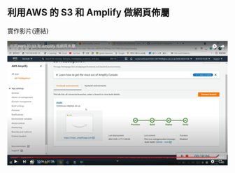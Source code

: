 ## 利用AWS 的 S3 和 Amplify 做網頁佈屬

實作影片(連結)

[![實作影片](https://github.com/Leo90616/Photo/blob/main/123.png)](https://youtu.be/I2Nxnvv9Sa0)
